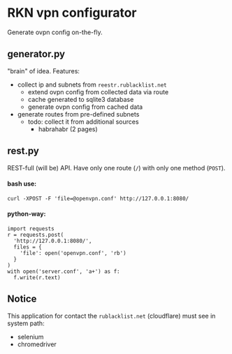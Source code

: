 # RKN vpn configurator

Generate ovpn config on-the-fly.

## generator.py

"brain" of idea. Features:

- collect ip and subnets from `reestr.rublacklist.net`
  - extend ovpn config from collected data via route
  - cache generated to sqlite3 database
  - generate ovpn config from cached data
- generate routes from pre-defined subnets
  - todo: collect it from additional sources
    - habrahabr (2 pages)

## rest.py

REST-full (will be) API. Have only one route (`/`) with only one method (`POST`).

#### bash use:

    curl -XPOST -F 'file=@openvpn.conf' http://127.0.0.1:8080/

#### python-way:

    import requests
    r = requests.post(
      'http://127.0.0.1:8080/',
      files = {
        'file': open('openvpn.conf', 'rb')
      }
    )
    with open('server.conf', 'a+') as f:
      f.write(r.text)

## Notice

This application for contact the `rublacklist.net` (cloudflare) must see in system path:

- selenium
- chromedriver
